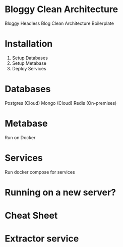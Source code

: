 # Bloggy Clean Architecture
Bloggy Headless Blog Clean Architecture Boilerplate

# Installation
1. Setup Databases
2. Setup Metabase
3. Deploy Services

# Databases
Postgres (Cloud)
Mongo (Cloud)
Redis (On-premises)

# Metabase
Run on Docker

# Services
Run docker compose for services

# Running on a new server?

# Cheat Sheet

# Extractor service

